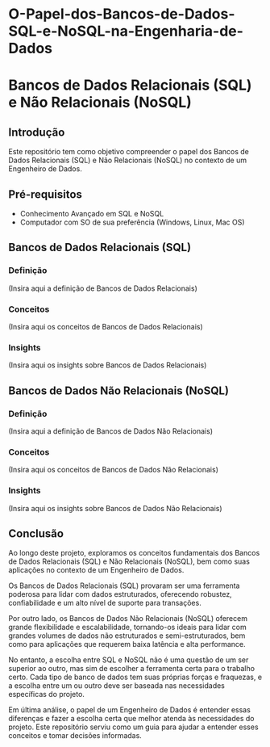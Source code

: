 # O-Papel-dos-Bancos-de-Dados-SQL-e-NoSQL-na-Engenharia-de-Dados
# Bancos de Dados Relacionais (SQL) e Não Relacionais (NoSQL)

## Introdução

Este repositório tem como objetivo compreender o papel dos Bancos de Dados Relacionais (SQL) e Não Relacionais (NoSQL) no contexto de um Engenheiro de Dados.

## Pré-requisitos

- Conhecimento Avançado em SQL e NoSQL
- Computador com SO de sua preferência (Windows, Linux, Mac OS)

## Bancos de Dados Relacionais (SQL)

### Definição

(Insira aqui a definição de Bancos de Dados Relacionais)

### Conceitos

(Insira aqui os conceitos de Bancos de Dados Relacionais)

### Insights

(Insira aqui os insights sobre Bancos de Dados Relacionais)

## Bancos de Dados Não Relacionais (NoSQL)

### Definição

(Insira aqui a definição de Bancos de Dados Não Relacionais)

### Conceitos

(Insira aqui os conceitos de Bancos de Dados Não Relacionais)

### Insights

(Insira aqui os insights sobre Bancos de Dados Não Relacionais)

## Conclusão

Ao longo deste projeto, exploramos os conceitos fundamentais dos Bancos de Dados Relacionais (SQL) e Não Relacionais (NoSQL), bem como suas aplicações no contexto de um Engenheiro de Dados.

Os Bancos de Dados Relacionais (SQL) provaram ser uma ferramenta poderosa para lidar com dados estruturados, oferecendo robustez, confiabilidade e um alto nível de suporte para transações.

Por outro lado, os Bancos de Dados Não Relacionais (NoSQL) oferecem grande flexibilidade e escalabilidade, tornando-os ideais para lidar com grandes volumes de dados não estruturados e semi-estruturados, bem como para aplicações que requerem baixa latência e alta performance.

No entanto, a escolha entre SQL e NoSQL não é uma questão de um ser superior ao outro, mas sim de escolher a ferramenta certa para o trabalho certo. Cada tipo de banco de dados tem suas próprias forças e fraquezas, e a escolha entre um ou outro deve ser baseada nas necessidades específicas do projeto.

Em última análise, o papel de um Engenheiro de Dados é entender essas diferenças e fazer a escolha certa que melhor atenda às necessidades do projeto. Este repositório serviu como um guia para ajudar a entender esses conceitos e tomar decisões informadas.
